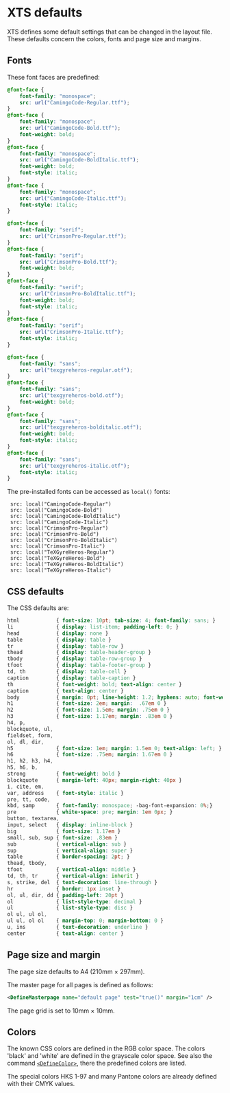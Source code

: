 # XTS defaults

XTS defines some default settings that can be changed in the layout file.
These defaults concern the colors, fonts and page size and margins.

## Fonts

These font faces are predefined:

~~~css
@font-face {
    font-family: "monospace";
    src: url("CamingoCode-Regular.ttf");
}
@font-face {
    font-family: "monospace";
    src: url("CamingoCode-Bold.ttf");
    font-weight: bold;
}
@font-face {
    font-family: "monospace";
    src: url("CamingoCode-BoldItalic.ttf");
    font-weight: bold;
    font-style: italic;
}
@font-face {
    font-family: "monospace";
    src: url("CamingoCode-Italic.ttf");
    font-style: italic;
}

@font-face {
    font-family: "serif";
    src: url("CrimsonPro-Regular.ttf");
}
@font-face {
    font-family: "serif";
    src: url("CrimsonPro-Bold.ttf");
    font-weight: bold;
}
@font-face {
    font-family: "serif";
    src: url("CrimsonPro-BoldItalic.ttf");
    font-weight: bold;
    font-style: italic;
}
@font-face {
    font-family: "serif";
    src: url("CrimsonPro-Italic.ttf");
    font-style: italic;
}

@font-face {
    font-family: "sans";
    src: url("texgyreheros-regular.otf");
}
@font-face {
    font-family: "sans";
    src: url("texgyreheros-bold.otf");
    font-weight: bold;
}
@font-face {
    font-family: "sans";
    src: url("texgyreheros-bolditalic.otf");
    font-weight: bold;
    font-style: italic;
}
@font-face {
    font-family: "sans";
    src: url("texgyreheros-italic.otf");
    font-style: italic;
}
~~~

The pre-installed fonts can be accessed as `local()` fonts:

~~~
 src: local("CamingoCode-Regular")
 src: local("CamingoCode-Bold")
 src: local("CamingoCode-BoldItalic")
 src: local("CamingoCode-Italic")
 src: local("CrimsonPro-Regular")
 src: local("CrimsonPro-Bold")
 src: local("CrimsonPro-BoldItalic")
 src: local("CrimsonPro-Italic")
 src: local("TeXGyreHeros-Regular")
 src: local("TeXGyreHeros-Bold")
 src: local("TeXGyreHeros-BoldItalic")
 src: local("TeXGyreHeros-Italic")
~~~


## CSS defaults

The CSS defaults are:

~~~css
html            { font-size: 10pt; tab-size: 4; font-family: sans; }
li              { display: list-item; padding-left: 0; }
head            { display: none }
table           { display: table }
tr              { display: table-row }
thead           { display: table-header-group }
tbody           { display: table-row-group }
tfoot           { display: table-footer-group }
td, th          { display: table-cell }
caption         { display: table-caption }
th              { font-weight: bold; text-align: center }
caption         { text-align: center }
body            { margin: 0pt; line-height: 1.2; hyphens: auto; font-weight: normal; }
h1              { font-size: 2em; margin:  .67em 0 }
h2              { font-size: 1.5em; margin: .75em 0 }
h3              { font-size: 1.17em; margin: .83em 0 }
h4, p,
blockquote, ul,
fieldset, form,
ol, dl, dir,
h5              { font-size: 1em; margin: 1.5em 0; text-align: left; }
h6              { font-size: .75em; margin: 1.67em 0 }
h1, h2, h3, h4,
h5, h6, b,
strong          { font-weight: bold }
blockquote      { margin-left: 40px; margin-right: 40px }
i, cite, em,
var, address    { font-style: italic }
pre, tt, code,
kbd, samp       { font-family: monospace; -bag-font-expansion: 0%;}
pre             { white-space: pre; margin: 1em 0px; }
button, textarea,
input, select   { display: inline-block }
big             { font-size: 1.17em }
small, sub, sup { font-size: .83em }
sub             { vertical-align: sub }
sup             { vertical-align: super }
table           { border-spacing: 2pt; }
thead, tbody,
tfoot           { vertical-align: middle }
td, th, tr      { vertical-align: inherit }
s, strike, del  { text-decoration: line-through }
hr              { border: 1px inset }
ol, ul, dir, dd { padding-left: 20pt }
ol              { list-style-type: decimal }
ul              { list-style-type: disc }
ol ul, ul ol,
ul ul, ol ol    { margin-top: 0; margin-bottom: 0 }
u, ins          { text-decoration: underline }
center          { text-align: center }
~~~



## Page size and margin

The page size defaults to A4 (210mm × 297mm).

The master page for all pages is defined as follows:

~~~xml
<DefineMasterpage name="default page" test="true()" margin="1cm" />
~~~

The page grid is set to 10mm × 10mm.

## Colors

The known CSS colors are defined in the RGB color space. The colors 'black' and 'white' are defined in the grayscale color space. See also the command [`<DefineColor>`](../reference/cmdreference/definecolor.md), there the predefined colors are listed.

The special colors HKS 1-97 and many Pantone colors are already defined with their CMYK values.

